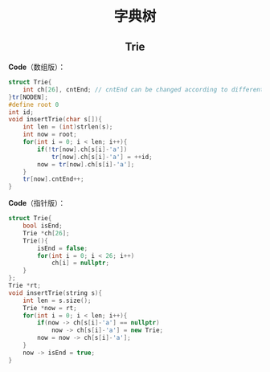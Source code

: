 <h1 style="text-align:center"> 字典树 </h1>

<h2 style="text-align:center"> Trie </h2>



**Code**（数组版）：

```cpp
struct Trie{
	int ch[26], cntEnd; // cntEnd can be changed according to different problem
}tr[NODEN];
#define root 0
int id;
void insertTrie(char s[]){
	int len = (int)strlen(s);
	int now = root;
	for(int i = 0; i < len; i++){
		if(!tr[now].ch[s[i]-'a'])
			tr[now].ch[s[i]-'a'] = ++id;
		now = tr[now].ch[s[i]-'a'];
	}
	tr[now].cntEnd++;
}
```

**Code**（指针版）：

```cpp
struct Trie{
	bool isEnd;
	Trie *ch[26];
	Trie(){
		isEnd = false;
		for(int i = 0; i < 26; i++)
			ch[i] = nullptr;
	}
};
Trie *rt;
void insertTrie(string s){
	int len = s.size();
	Trie *now = rt;
	for(int i = 0; i < len; i++){
		if(now -> ch[s[i]-'a'] == nullptr)
			now -> ch[s[i]-'a'] = new Trie;
		now = now -> ch[s[i]-'a'];
	}
	now -> isEnd = true;
}
```


